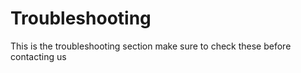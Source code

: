 # Troubleshooting

This is the troubleshooting section make sure to check these before contacting us